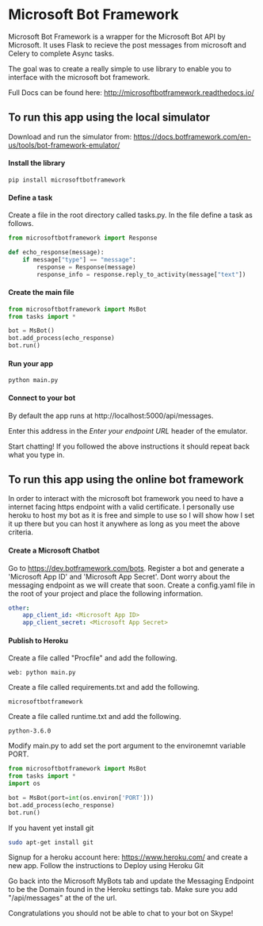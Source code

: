 # Microsoft Bot Framework
Microsoft Bot Framework is a wrapper for the Microsoft Bot API by Microsoft. It uses Flask to recieve the post messages from microsoft and Celery to complete Async tasks.

The goal was to create a really simple to use library to enable you to interface with the microsoft bot framework.

Full Docs can be found here: http://microsoftbotframework.readthedocs.io/

## To run this app using the local simulator

Download and run the simulator from: https://docs.botframework.com/en-us/tools/bot-framework-emulator/

#### Install the library
```
pip install microsoftbotframework
```
#### Define a task
Create a file in the root directory called tasks.py. In the file define a task as follows.
``` python
from microsoftbotframework import Response

def echo_response(message):
    if message["type"] == "message":
        response = Response(message)
        response_info = response.reply_to_activity(message["text"])
```

#### Create the main file
``` python
from microsoftbotframework import MsBot
from tasks import *

bot = MsBot()
bot.add_process(echo_response)
bot.run()
```

#### Run your app
```
python main.py
```

#### Connect to your bot
By default the app runs at http://localhost:5000/api/messages.

Enter this address in the *Enter your endpoint URL* header of the emulator.

Start chatting! If you followed the above instructions it should repeat back what you type in.

## To run this app using the online bot framework
In order to interact with the microsoft bot framework you need to have a internet facing https endpoint with a valid certificate. I personally use heroku to host my bot as it is free and simple to use so I will show how I set it up there but you can host it anywhere as long as you meet the above criteria.

#### Create a Microsoft Chatbot
Go to https://dev.botframework.com/bots. Register a bot and generate a 'Microsoft App ID' and 'Microsoft App Secret'. Dont worry about the messaging endpoint as we will create that soon. Create a config.yaml file in the root of your project and place the following information.
``` yaml
other:
    app_client_id: <Microsoft App ID>
    app_client_secret: <Microsoft App Secret>
```
#### Publish to Heroku
Create a file called "Procfile" and add the following.
```
web: python main.py
```

Create a file called requirements.txt and add the following.
```
microsoftbotframework
```

Create a file called runtime.txt and add the following.
```
python-3.6.0
```

Modify main.py to add set the port argument to the environemnt variable PORT.
``` python
from microsoftbotframework import MsBot
from tasks import *
import os

bot = MsBot(port=int(os.environ['PORT']))
bot.add_process(echo_response)
bot.run()
```

If you havent yet install git
``` sh
sudo apt-get install git
```

Signup for a heroku account here: https://www.heroku.com/ and create a new app. Follow the instructions to Deploy using Heroku Git

Go back into the Microsoft MyBots tab and update the Messaging Endpoint to be the Domain found in the Heroku settings tab. Make sure you add "/api/messages" at the of the url.

Congratulations you should not be able to chat to your bot on Skype!
